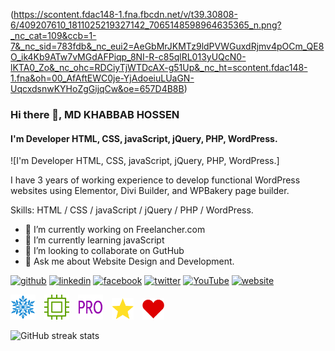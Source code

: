(https://scontent.fdac148-1.fna.fbcdn.net/v/t39.30808-6/409207610_1811025219327142_7065148598964635365_n.png?_nc_cat=109&ccb=1-7&_nc_sid=783fdb&_nc_eui2=AeGbMrJKMTz9ldPVWGuxdRjmv4pOCm_QE8O_ik4Kb9ATw7vMGdAFPiqp_8NI-R-c85qlRL013yUQcN0-lKTA0_Zo&_nc_ohc=RDCiyTjWTDcAX-g51Up&_nc_ht=scontent.fdac148-1.fna&oh=00_AfAftEWC0je-YjAdoeiuLUaGN-UqcxdsnwKYHoZgGijqCw&oe=657D4B8B)
### Hi there 👋, MD KHABBAB HOSSEN
#### I'm Developer HTML, CSS, javaScript, jQuery, PHP, WordPress.
![I'm Developer HTML, CSS, javaScript, jQuery, PHP, WordPress.]

I have 3 years of working experience to develop functional WordPress websites using Elementor, Divi Builder, and WPBakery page builder.

Skills: HTML /  CSS / javaScript / jQuery / PHP / WordPress.

- 🔭 I’m currently working on Freelancher.com 
- 🌱 I’m currently learning javaScript 
- 👯 I’m looking to collaborate on GutHub 
- 💬 Ask me about Website Design and Development. 


[<img src='https://cdn.jsdelivr.net/npm/simple-icons@3.0.1/icons/github.svg' alt='github' height='40'>](https://github.com/https://github.com/khabbab50)  [<img src='https://cdn.jsdelivr.net/npm/simple-icons@3.0.1/icons/linkedin.svg' alt='linkedin' height='40'>](https://www.linkedin.com/in/https://github.com/khabbab50/)  [<img src='https://cdn.jsdelivr.net/npm/simple-icons@3.0.1/icons/facebook.svg' alt='facebook' height='40'>](https://www.facebook.com/https://www.facebook.com/khabbab51/)  [<img src='https://cdn.jsdelivr.net/npm/simple-icons@3.0.1/icons/twitter.svg' alt='twitter' height='40'>](https://twitter.com/https://github.com/khabbab50)  [<img src='https://cdn.jsdelivr.net/npm/simple-icons@3.0.1/icons/youtube.svg' alt='YouTube' height='40'>](https://www.youtube.com/channel/https://www.youtube.com/channel/UC8-9bZdePf0HS1Rk87Ng5hg)  [<img src='https://cdn.jsdelivr.net/npm/simple-icons@3.0.1/icons/icloud.svg' alt='website' height='40'>](https://github.com/khabbab50)  

<a href='https://archiveprogram.github.com/'><img src='https://raw.githubusercontent.com/acervenky/animated-github-badges/master/assets/acbadge.gif' width='40' height='40'></a> <a href='https://docs.github.com/en/developers'><img src='https://raw.githubusercontent.com/acervenky/animated-github-badges/master/assets/devbadge.gif' width='40' height='40'></a> <a href='https://github.com/pricing'><img src='https://raw.githubusercontent.com/acervenky/animated-github-badges/master/assets/pro.gif' width='40' height='40'></a> <a href='https://stars.github.com/'><img src='https://raw.githubusercontent.com/acervenky/animated-github-badges/master/assets/starbadge.gif' width='35' height='35'></a> <a href='https://docs.github.com/en/github/supporting-the-open-source-community-with-github-sponsors'><img src='https://raw.githubusercontent.com/acervenky/animated-github-badges/master/assets/sponsorbadge.gif' width='35' height='35'></a> 

![GitHub streak stats](https://streak-stats.demolab.com/?user=https://github.com/khabbab50)  

